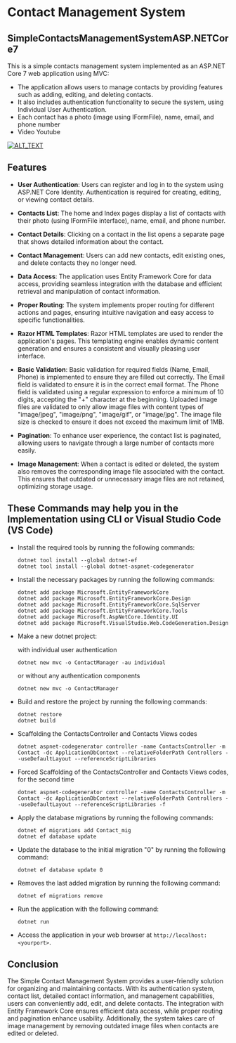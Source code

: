 # Contact Management System

## SimpleContactsManagementSystemASP.NETCore7

This is a simple contacts management system implemented as an ASP.NET Core 7 web application using MVC:

- The application allows users to manage contacts by providing features such as adding, editing, and deleting contacts. 
- It also includes authentication functionality to secure the system, using Individual User Authentication.
- Each contact has a photo (image using IFormFile), name, email, and phone number
- Video Youtube

  
[![ALT_TEXT](http://img.youtube.com/vi/ij6R1QpupVE/0.jpg)](https://www.youtube.com/watch?v=ij6R1QpupVE)
 


## Features

- **User Authentication**: Users can register and log in to the system using ASP.NET Core Identity. Authentication is required for creating, editing, or viewing contact details.

- **Contacts List**: The home and Index pages display a list of contacts with their photo (using IFormFile interface), name, email, and phone number.

- **Contact Details**: Clicking on a contact in the list opens a separate page that shows detailed information about the contact.

- **Contact Management**: Users can add new contacts, edit existing ones, and delete contacts they no longer need.

- **Data Access**: The application uses Entity Framework Core for data access, providing seamless integration with the database and efficient retrieval and manipulation of contact information.

- **Proper Routing**: The system implements proper routing for different actions and pages, ensuring intuitive navigation and easy access to specific functionalities.

- **Razor HTML Templates**: Razor HTML templates are used to render the application's pages. This templating engine enables dynamic content generation and ensures a consistent and visually pleasing user interface.

- **Basic Validation**: 
Basic validation for required fields (Name, Email, Phone) is implemented to ensure they are filled out correctly.
The Email field is validated to ensure it is in the correct email format.
The Phone field is validated using a regular expression to enforce a minimum of 10 digits, accepting the "+" character at the beginning.
Uploaded image files are validated to only allow image files with content types of "image/jpeg", "image/png", "image/gif", or "image/jpg".
The image file size is checked to ensure it does not exceed the maximum limit of 1MB.

- **Pagination**: To enhance user experience, the contact list is paginated, allowing users to navigate through a large number of contacts more easily.

- **Image Management**: When a contact is edited or deleted, the system also removes the corresponding image file associated with the contact. This ensures that outdated or unnecessary image files are not retained, optimizing storage usage.
  

## These Commands may help you in the Implementation using CLI or Visual Studio Code (VS Code)

- Install the required tools by running the following commands:

   ```
   dotnet tool install --global dotnet-ef
   dotnet tool install --global dotnet-aspnet-codegenerator
   ```

- Install the necessary packages by running the following commands:

   ```
   dotnet add package Microsoft.EntityFrameworkCore
   dotnet add package Microsoft.EntityFrameworkCore.Design
   dotnet add package Microsoft.EntityFrameworkCore.SqlServer
   dotnet add package Microsoft.EntityFrameworkCore.Tools
   dotnet add package Microsoft.AspNetCore.Identity.UI
   dotnet add package Microsoft.VisualStudio.Web.CodeGeneration.Design
   ```

- Make a new dotnet project:

  with individual user authentication 
  ```
  dotnet new mvc -o ContactManager -au individual
  ```
  or 
  without any authentication components
  ```
  dotnet new mvc -o ContactManager
  ```

- Build and restore the project by running the following commands:

   ```
   dotnet restore
   dotnet build
   ```

- Scaffolding the ContactsController and Contacts Views codes
  ```
  dotnet aspnet-codegenerator controller -name ContactsController -m Contact -dc ApplicationDbContext --relativeFolderPath Controllers --useDefaultLayout --referenceScriptLibraries
  ```

- Forced Scaffolding of the ContactsController and Contacts Views codes, for the second time
  ```
  dotnet aspnet-codegenerator controller -name ContactsController -m Contact -dc ApplicationDbContext --relativeFolderPath Controllers --useDefaultLayout --referenceScriptLibraries -f
  ```

- Apply the database migrations by running the following commands:

   ```
   dotnet ef migrations add Contact_mig
   dotnet ef database update
   ```

- Update the database to the initial migration "0" by running the following command:

   ```
   dotnet ef database update 0
   ```

- Removes the last added migration by running the following command:

   ```
   dotnet ef migrations remove
   ```

- Run the application with the following command:

   ```
   dotnet run
   ```

- Access the application in your web browser at `http://localhost:<yourport>`.


## Conclusion


The Simple Contact Management System provides a user-friendly solution for organizing and maintaining contacts. With its authentication system, contact list, detailed contact information, and management capabilities, users can conveniently add, edit, and delete contacts. The integration with Entity Framework Core ensures efficient data access, while proper routing and pagination enhance usability. Additionally, the system takes care of image management by removing outdated image files when contacts are edited or deleted.
